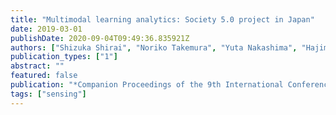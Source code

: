 ```yaml
---
title: "Multimodal learning analytics: Society 5.0 project in Japan"
date: 2019-03-01
publishDate: 2020-09-04T09:49:36.835921Z
authors: ["Shizuka Shirai", "Noriko Takemura", "Yuta Nakashima", "Hajime Nagahara", "Haruo Takemura"]
publication_types: ["1"]
abstract: ""
featured: false
publication: "*Companion Proceedings of the 9th International Conference on Learning Analytics & Knowledge*"
tags: ["sensing"]
---
```


